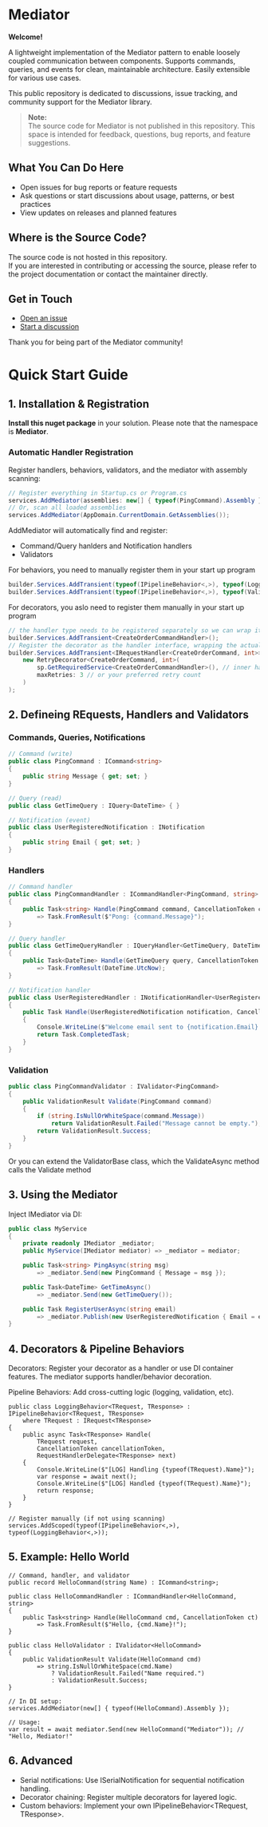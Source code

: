 # Mediator

**Welcome!**  

A lightweight implementation of the Mediator pattern to enable loosely coupled communication between components. Supports commands, queries, and events for clean, maintainable architecture. Easily extensible for various use cases.

This public repository is dedicated to discussions, issue tracking, and community support for the Mediator library.

> **Note:**  
> The source code for Mediator is not published in this repository. This space is intended for feedback, questions, bug reports, and feature suggestions.

## What You Can Do Here

- Open issues for bug reports or feature requests
- Ask questions or start discussions about usage, patterns, or best practices
- View updates on releases and planned features

## Where is the Source Code?

The source code is not hosted in this repository.  
If you are interested in contributing or accessing the source, please refer to the project documentation or contact the maintainer directly.

## Get in Touch

- [Open an issue](https://github.com/ilnairb/Mediator/issues)
- [Start a discussion](https://github.com/ilnairb/Mediator/discussions)

Thank you for being part of the Mediator community!

# Quick Start Guide

## 1. Installation & Registration

**Install this nuget package** in your solution. Please note that the namespace is **Mediator**.

### Automatic Handler Registration

Register handlers, behaviors, validators, and the mediator with assembly scanning:

```csharp
// Register everything in Startup.cs or Program.cs
services.AddMediator(assemblies: new[] { typeof(PingCommand).Assembly });
// Or, scan all loaded assemblies
services.AddMediator(AppDomain.CurrentDomain.GetAssemblies());
```

AddMediator will automatically find and register:

- Command/Query hanlders and Notification handlers
- Validators

For behaviors, you need to manually register them in your start up program 

```csharp
builder.Services.AddTransient(typeof(IPipelineBehavior<,>), typeof(LoggingBehavior<,>)); // Add logging behavior for Mediator
builder.Services.AddTransient(typeof(IPipelineBehavior<,>), typeof(ValidationBehavior<,>)); // Add validation behavior for Mediator
```

For decorators, you aslo need to register them manually in your start up program

```csharp
// the handler type needs to be registered separately so we can wrap it with the decorator
builder.Services.AddTransient<CreateOrderCommandHandler>();
// Register the decorator as the handler interface, wrapping the actual handler
builder.Services.AddTransient<IRequestHandler<CreateOrderCommand, int>>(sp =>
    new RetryDecorator<CreateOrderCommand, int>(
        sp.GetRequiredService<CreateOrderCommandHandler>(), // inner handler
        maxRetries: 3 // or your preferred retry count
    )
);
```

## 2. Defineing REquests, Handlers and Validators

### Commands, Queries, Notifications

```csharp
// Command (write)
public class PingCommand : ICommand<string>
{
    public string Message { get; set; }
}

// Query (read)
public class GetTimeQuery : IQuery<DateTime> { }

// Notification (event)
public class UserRegisteredNotification : INotification
{
    public string Email { get; set; }
}
```

### Handlers

```csharp
// Command handler
public class PingCommandHandler : ICommandHandler<PingCommand, string>
{
    public Task<string> Handle(PingCommand command, CancellationToken cancellationToken)
        => Task.FromResult($"Pong: {command.Message}");
}

// Query handler
public class GetTimeQueryHandler : IQueryHandler<GetTimeQuery, DateTime>
{
    public Task<DateTime> Handle(GetTimeQuery query, CancellationToken cancellationToken)
        => Task.FromResult(DateTime.UtcNow);
}

// Notification handler
public class UserRegisteredHandler : INotificationHandler<UserRegisteredNotification>
{
    public Task Handle(UserRegisteredNotification notification, CancellationToken cancellationToken)
    {
        Console.WriteLine($"Welcome email sent to {notification.Email}!");
        return Task.CompletedTask;
    }
}
```

### Validation

```csharp
public class PingCommandValidator : IValidator<PingCommand>
{
    public ValidationResult Validate(PingCommand command)
    {
        if (string.IsNullOrWhiteSpace(command.Message))
            return ValidationResult.Failed("Message cannot be empty.");
        return ValidationResult.Success;
    }
}

```
Or you can extend the ValidatorBase class, which the ValidateAsync method calls the Validate method

## 3. Using the Mediator

Inject IMediator via DI:

```csharp
public class MyService
{
    private readonly IMediator _mediator;
    public MyService(IMediator mediator) => _mediator = mediator;

    public Task<string> PingAsync(string msg)
        => _mediator.Send(new PingCommand { Message = msg });

    public Task<DateTime> GetTimeAsync()
        => _mediator.Send(new GetTimeQuery());

    public Task RegisterUserAsync(string email)
        => _mediator.Publish(new UserRegisteredNotification { Email = email });
}
```

## 4. Decorators & Pipeline Behaviors

Decorators:
Register your decorator as a handler or use DI container features. The mediator supports handler/behavior decoration.

Pipeline Behaviors:
Add cross-cutting logic (logging, validation, etc).

```charp
public class LoggingBehavior<TRequest, TResponse> : IPipelineBehavior<TRequest, TResponse>
    where TRequest : IRequest<TResponse>
{
    public async Task<TResponse> Handle(
        TRequest request,
        CancellationToken cancellationToken,
        RequestHandlerDelegate<TResponse> next)
    {
        Console.WriteLine($"[LOG] Handling {typeof(TRequest).Name}");
        var response = await next();
        Console.WriteLine($"[LOG] Handled {typeof(TRequest).Name}");
        return response;
    }
}

// Register manually (if not using scanning)
services.AddScoped(typeof(IPipelineBehavior<,>), typeof(LoggingBehavior<,>));
```

## 5. Example: Hello World

```charp
// Command, handler, and validator
public record HelloCommand(string Name) : ICommand<string>;

public class HelloCommandHandler : ICommandHandler<HelloCommand, string>
{
    public Task<string> Handle(HelloCommand cmd, CancellationToken ct)
        => Task.FromResult($"Hello, {cmd.Name}!");
}

public class HelloValidator : IValidator<HelloCommand>
{
    public ValidationResult Validate(HelloCommand cmd)
        => string.IsNullOrWhiteSpace(cmd.Name)
            ? ValidationResult.Failed("Name required.")
            : ValidationResult.Success;
}

// In DI setup:
services.AddMediator(new[] { typeof(HelloCommand).Assembly });

// Usage:
var result = await mediator.Send(new HelloCommand("Mediator")); // "Hello, Mediator!"
```

## 6. Advanced

- Serial notifications: Use ISerialNotification for sequential notification handling.
- Decorator chaining: Register multiple decorators for layered logic.
- Custom behaviors: Implement your own IPipelineBehavior<TRequest, TResponse>.
